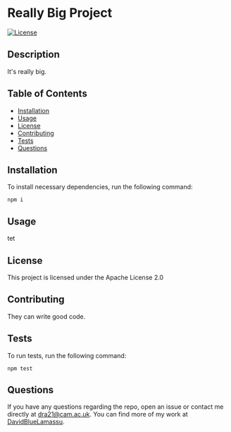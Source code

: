 
  # Really Big Project
  
  [![License](https://img.shields.io/badge/License-Apache_2.0-blue.svg)](https://opensource.org/licenses/Apache-2.0)

  ## Description
  It's really big.

  ## Table of Contents
  - [Installation](#installation)
  - [Usage](#usage)
  - [License](#license)
  - [Contributing](#contributing)
  - [Tests](#tests)
  - [Questions](#questions)

  ## Installation
  To install necessary dependencies, run the following command:
  ~~~
  npm i
  ~~~
  ## Usage
  tet

  ## License
  This project is licensed under the Apache License 2.0

  ## Contributing
  They can write good code.

  ## Tests
  To run tests, run the following command:
  ~~~
  npm test
  ~~~

  ## Questions
  If you have any questions regarding the repo, open an issue or contact me directly at dra21@cam.ac.uk.
  You can find more of my work at [DavidBlueLamassu](https://github.com/DavidBlueLamassu).
